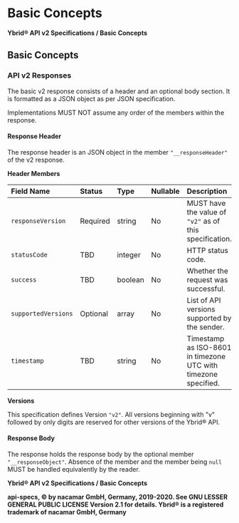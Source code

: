 # Basic Concepts

**Ybrid® API v2 Specifications / Basic Concepts**

## Basic Concepts

### API v2 Responses

The basic v2 response consists of a header and an optional body section. It is formatted as a JSON object as per JSON specification.

Implementations MUST NOT assume any order of the members within the response.

#### Response Header

The response header is an JSON object in the member `"__responseHeader"` of the v2 response.

**Header Members**

| Field Name | Status | Type | Nullable | Description |
| :--- | :--- | :--- | :--- | :--- |
| `responseVersion` | Required | string | No | MUST have the value of `"v2"` as of this specification. |
| `statusCode` | TBD | integer | No | HTTP status code. |
| `success` | TBD | boolean | No | Whether the request was successful. |
| `supportedVersions` | Optional | array | No | List of API versions supported by the sender. |
| `timestamp` | TBD | string | No | Timestamp as ISO-8601 in timezone UTC with timezone specified. |

**Versions**

This specification defines Version `"v2"`. All versions beginning with "v" followed by only digits are reserved for other versions of the Ybrid® API.

#### Response Body

The response holds the response body by the optional member `"__responseObject"`. Absence of the member and the member being `null` MUST be handled equivalently by the reader.

**Ybrid® API v2 Specifications / Basic Concepts**

**api-specs, © by nacamar GmbH, Germany, 2019-2020. See GNU LESSER GENERAL PUBLIC LICENSE Version 2.1 for details. Ybrid® is a registered trademark of nacamar GmbH, Germany**

